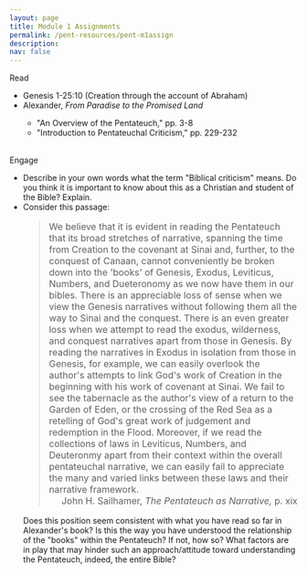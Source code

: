 ```yaml
---
layout: page
title: Module 1 Assignments
permalink: /pent-resources/pent-m1assign
description:
nav: false
---
```


<style>
blockquote {
font-size:16px !important;
}
</style>

<!-- Read -->
<div class="row"> 
    <div class="col-sm-2">
      <span class="badge badge-module">Read</span>
    </div>
    <div class="col-sm">
      <ul>
        <li> Genesis 1-25:10 (Creation through the account of Abraham) </li>
        <li> Alexander, <em>From Paradise to the Promised Land</em></li>
        <ul>
          <li> "An Overview of the Pentateuch," pp. 3-8 </li>
          <li> "Introduction to Pentateuchal Criticism," pp. 229-232 </li>
        </ul>  
      </ul>  
    </div>
</div>
&nbsp;
<!-- Engage -->
<div class="row">
    <div class="col-sm-2">
        <span class="badge badge-module">Engage</span>
    </div>
    <div class="col-sm">
      <ul>
        <li> Describe in your own words what the term "Biblical criticism" means. Do you think it is important to know about this as a Christian and student of the Bible? Explain.</li>
        <li>  Consider this passage:
                  <blockquote>
                  We believe that it is evident in reading the Pentateuch that its broad stretches of narrative, spanning the time from Creation to the covenant at Sinai and, further, to the conquest of Canaan, cannot conveniently be broken down into the 'books' of Genesis, Exodus, Leviticus, Numbers, and Dueteronomy as we now have them in our bibles. There is an appreciable loss of sense when we view the Genesis narratives without following them all the way to Sinai and the conquest. There is an even greater loss when we attempt to read the exodus, wilderness, and conquest narratives apart from those in Genesis. By reading the narratives in Exodus in isolation from those in Genesis, for example, we can easily overlook the author's attempts to link God's work of Creation in the beginning with his work of covenant at Sinai. We fail to see the tabernacle as the author's view of a return to the Garden of Eden, or the crossing of the Red Sea as a retelling of God's great work of judgement and redemption in the Flood. Moreover, if we read the collections of laws in Leviticus, Numbers, and Deuteronmy apart from their context within the overall pentateuchal narrative, we can easily fail to appreciate the many and varied links between these laws and their narrative framework.
                  <figcaption class="blockquote-footer" align="right">John H. Sailhamer, <cite>The Pentateuch as Narrative,</cite> p. xix
                  </figcaption>
                  </blockquote>
              Does this position seem consistent with what you have read so far in Alexander's book? Is this the way you have understood the relationship of the "books" within the Pentateuch? If not, how so? What factors are in play that may hinder such an approach/attitude toward understanding the Pentateuch, indeed, the entire Bible?
        </li>
	    </ul>
    </div>
</div>
